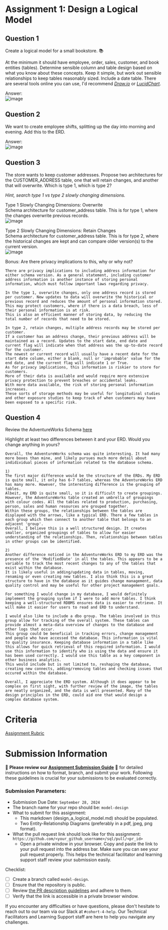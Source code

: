 # Assignment 1: Design a Logical Model

## Question 1
Create a logical model for a small bookstore. 📚

At the minimum it should have employee, order, sales, customer, and book entities (tables). Determine sensible column and table design based on what you know about these concepts. Keep it simple, but work out sensible relationships to keep tables reasonably sized. Include a date table. There are several tools online you can use, I'd recommend [_Draw.io_](https://www.drawio.com/) or [_LucidChart_](https://www.lucidchart.com/pages/).

Answer:  
![image](https://github.com/user-attachments/assets/42951d68-0f99-4730-8cc7-a2cd87644508)



## Question 2
We want to create employee shifts, splitting up the day into morning and evening. Add this to the ERD.

Answer:  
![image](https://github.com/user-attachments/assets/51b3625c-ab63-45bc-804a-e1ccab058b1a)


## Question 3
The store wants to keep customer addresses. Propose two architectures for the CUSTOMER_ADDRESS table, one that will retain changes, and another that will overwrite. Which is type 1, which is type 2?

_Hint, search type 1 vs type 2 slowly changing dimensions._

Type 1 Slowly Changing Dimensions: Overwrite  
Schema architecture for customer_address table. This is for type 1, where the changes overwrite previous records.  
![image](https://github.com/user-attachments/assets/863de839-5bd0-482b-801c-54b78fea4223)

Type 2 Slowly Changing Dimensions: Retain Changes  
Schema architecture for customer_address table. This is for type 2, where the historical changes are kept and can compare older version(s) to the current version.  
![image](https://github.com/user-attachments/assets/45807f6d-0be7-41b2-8698-bb54bab56935)



Bonus: Are there privacy implications to this, why or why not?
```
There are privacy implications to including address information for either schema version. As a general statement, including customer address information is another instance of storing personal information, which must follow important laws regarding privacy.

In the type 1, overwrite changes, only one address record is stored per customer. New updates to data will overwrite the historical or previous record and reduces the amount of personal information stored.
This may protect customers, where if there is a data breach, less of their personal information is at risk.
This is also an efficient manner of storing data, by reducing the total number of records that need to be stored.

In type 2, retain changes, multiple address records may be stored per customer.
If a customer has an address change, their previous address will be maintained as a record. Updates to the start date, end date and current flag will indicate when that address was the up-to-date record for the customer.
The newest or current record will usually have a recent date for the start date column, either a blank, null or 'improbable' value for the end date, and the current flag will indicate 1 or True.
As for privacy implications, this information is riskier to store for customers.
More of their data is available and would require more extensive privacy protection to prevent breaches or accidental leaks.
With more data available, the risk of storing personal information increases.
These sorts of storage methods may be useful for longitudinal studies and other exposure studies to keep track of when customers may have been exposed to a specific risk.  
```

## Question 4
Review the AdventureWorks Schema [here](https://i.stack.imgur.com/LMu4W.gif)

Highlight at least two differences between it and your ERD. Would you change anything in yours?
```
Overall, the AdventureWorks schema was quite interesting. It had many more boxes than mine, and likely pursues much more detail about indidividual pieces of information related to the database schema.

1)
The first major difference would be the structure of the ERDs. My ERD is quite small, it only has 6-7 tables, whereas the AdventureWorks ERD has many more. However, the interesting difference is the grouping of tables.
Albeit, my ERD is quite small, so it is difficult to create groupings. However, the AdventureWorks table created an umbrella of groupings with colour codes. All the tables related to production, purchasing, person, sales and human resources are grouped together.
Within these groups, the relationships between the tables are displayed with the arrows, like a typical ERD. There a few tables in each group which then connect to another table that belongs to an adjacent 'group'.
Overall, I believe this is a well structured design. It creates smaller, organized groupings of tables to allow for easier understanding of the relationships. Then, relationships between tables in other groups can be identified.

2)
Another difference noticed in the AdventureWorks ERD to my ERD was the presence of the 'ModifiedDate' in all the tables. This appears to be a variable to track the most recent changes to any of the tables that exist within the database.
It is likely useful in adding/updating data in tables, moving, renaming or even creating new tables. I also think this is a great structure to have in the database as it guides change management, data quality control and may be useful for other project management goals.

For something I would change in my database, I would definitely implement the grouping system if I were to add more tables. I think keeping a well-structured RDBMS ensures data is easier to retrieve. It will make it easier for users to read and ERD to understand.

I would also like to include a dbo group. The tables involved in this group allow for tracking of the overall system. These tables can provide almost a meta-data overview of changes to the database and other logs that occur.
This group could be beneficial in tracking errors, change management and people who have accessed the database. This information is vital to quality insurance. Keeping database information in a table like this allows for quick retrieval of this required information. I would use this information to identify who is using the data and ensure it has been used correctly. I would use this table as a key component in other business analytics.
This would include but is not limited to, reshaping the database, creating new connects, adding/removing tables and checking issues that occured within the database.

Overall, I appreciate the ERD system. Although it does appear to be complex on first sight, with further review of the image, the tables are neatly organized, and the data is well presented. Many of the design principles in the ERD, could aid one that would design a complex database system.
```

# Criteria

[Assignment Rubric](./assignment_rubric.md)

# Submission Information

🚨 **Please review our [Assignment Submission Guide](https://github.com/UofT-DSI/onboarding/blob/main/onboarding_documents/submissions.md)** 🚨 for detailed instructions on how to format, branch, and submit your work. Following these guidelines is crucial for your submissions to be evaluated correctly.

### Submission Parameters:
* Submission Due Date: `September 28, 2024`
* The branch name for your repo should be: `model-design`
* What to submit for this assignment:
    * This markdown (design_a_logical_model.md) should be populated.
    * Two Entity-Relationship Diagrams (preferably in a pdf, jpeg, png format).
* What the pull request link should look like for this assignment: `https://github.com/<your_github_username>/sql/pull/<pr_id>`
    * Open a private window in your browser. Copy and paste the link to your pull request into the address bar. Make sure you can see your pull request properly. This helps the technical facilitator and learning support staff review your submission easily.

Checklist:
- [ ] Create a branch called `model-design`.
- [ ] Ensure that the repository is public.
- [ ] Review [the PR description guidelines](https://github.com/UofT-DSI/onboarding/blob/main/onboarding_documents/submissions.md#guidelines-for-pull-request-descriptions) and adhere to them.
- [ ] Verify that the link is accessible in a private browser window.

If you encounter any difficulties or have questions, please don't hesitate to reach out to our team via our Slack at `#cohort-4-help`. Our Technical Facilitators and Learning Support staff are here to help you navigate any challenges.
